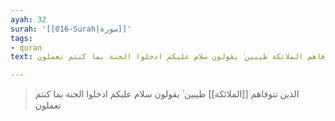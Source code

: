 ```yaml
---
ayah: 32
surah: '[[016-Surah|سورة]]'
tags:
- quran
text: الذين تتوفاهم الملائكة طيبين ۙ يقولون سلام عليكم ادخلوا الجنة بما كنتم تعملون

---
```

> الذين تتوفاهم [[الملائكة]] طيبين ۙ يقولون سلام عليكم ادخلوا الجنة بما كنتم تعملون

